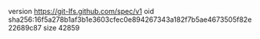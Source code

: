 version https://git-lfs.github.com/spec/v1
oid sha256:16f5a278b1af3b1e3603cfec0e894267343a182f7b5ae4673505f82e22689c87
size 42859
